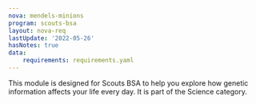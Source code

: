 ```yaml
---
nova: mendels-minions
program: scouts-bsa
layout: nova-req
lastUpdate: '2022-05-26'
hasNotes: true
data:
    requirements: requirements.yaml
---
```


This module is designed for Scouts BSA to help you explore how genetic information affects your life every day.  It is part of the Science category.
